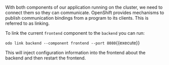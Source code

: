 With both components of our application running on the cluster, we need to connect them so they can communicate. OpenShift provides mechanisms to publish communication bindings from a program to its clients. This is referred to as linking.

To link the current `frontend` component to the `backend` you can run:

`odo link backend --component frontend --port 8080`{{execute}}

This will inject configuration information into the frontend about the backend and then restart the frontend.
